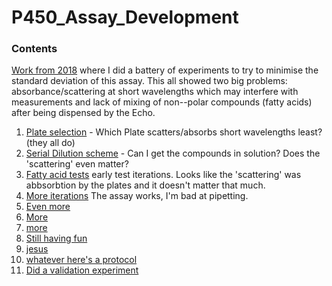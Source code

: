 # P450_Assay_Development

### Contents
[Work from 2018](2018_Data/readme.md) where I did a battery of experiments to try to minimise the standard deviation of this assay. This all showed two big problems: absorbance/scattering at short wavelengths which may interfere with measurements and lack of mixing of non--polar compounds (fatty acids) after being dispensed by the Echo.

1. [Plate selection](https://github.com/jamesengleback/P450_Assay_Development/tree/master/PlateSelection) - Which Plate scatters/absorbs short wavelengths least? (they all do)
2. [Serial Dilution scheme](https://github.com/jamesengleback/P450_Assay_Development/tree/master/Serial_Dilution_Scheme) - Can I get the compounds in solution? Does the 'scattering' even matter?
3. [Fatty acid tests](https://github.com/jamesengleback/P450_Assay_Development/tree/master/3_TestingFattyAcids) early test iterations. Looks like the 'scattering' was abbsorbtion by the plates and it doesn't matter that much.
4. [More iterations](https://github.com/jamesengleback/P450_Assay_Development/tree/master/4_MoreIterations) The assay works, I'm bad at pipetting.
5. [Even more](https://github.com/jamesengleback/P450_Assay_Development/tree/master/5_MoreIterations)
6. [More](https://github.com/jamesengleback/P450_Assay_Development/tree/master/6_More_iterations)
7. [more](https://github.com/jamesengleback/P450_Assay_Development/tree/master/7_MoreIterations)
8. [Still having fun](https://github.com/jamesengleback/P450_Assay_Development/tree/master/8_MoIterations)
9. [jesus](https://github.com/jamesengleback/P450_Assay_Development/tree/master/9_Almost_there)
10. [whatever here's a protocol](https://github.com/jamesengleback/P450_Assay_Development/tree/master/10_Protocol)
11. [Did a validation experiment](https://github.com/jamesengleback/P450_Assay_Development/tree/master/11_Validation)
